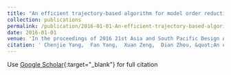 ```yaml
---
title: "An efficient trajectory-based algorithm for model order reduction of nonlinear systems via localized projection and global interpolation"
collection: publications
permalink: /publication/2016-01-01-An-efficient-trajectory-based-algorithm-for-model-order-reduction-of-nonlinear-systems-via-localized-projection-and-global-interpolation
date: 2016-01-01
venue: 'In the proceedings of 2016 21st Asia and South Pacific Design Automation Conference (ASP-DAC)'
citation: ' Chenjie Yang,  Fan Yang,  Xuan Zeng,  Dian Zhou, &quot;An efficient trajectory-based algorithm for model order reduction of nonlinear systems via localized projection and global interpolation.&quot; In the proceedings of 2016 21st Asia and South Pacific Design Automation Conference (ASP-DAC), 2016.'
---
```

Use [Google Scholar](https://scholar.google.com/scholar?q=An+efficient+trajectory+based+algorithm+for+model+order+reduction+of+nonlinear+systems+via+localized+projection+and+global+interpolation){:target="_blank"} for full citation